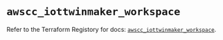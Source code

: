 # `awscc_iottwinmaker_workspace`

Refer to the Terraform Registory for docs: [`awscc_iottwinmaker_workspace`](https://registry.terraform.io/providers/hashicorp/awscc/0.70.0/docs/resources/iottwinmaker_workspace).
